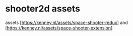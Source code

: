 # shooter2d assets 
assets [https://kenney.nl/assets/space-shooter-redux] and [https://kenney.nl/assets/space-shooter-extension]
